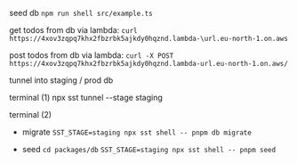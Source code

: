 seed db
`npm run shell src/example.ts`

get todos from db via lambda:
`curl https://4xov3zqpq7khx2fbzrbk5ajkdy0hqznd.lambda-\url.eu-north-1.on.aws`

post todos from db via lambda:
`curl -X POST https://4xov3zqpq7khx2fbzrbk5ajkdy0hqznd.lambda-url.eu-north-1.on.aws/`

tunnel into staging / prod db

terminal (1)
npx sst tunnel --stage staging

terminal (2)
- migrate
`SST_STAGE=staging npx sst shell -- pnpm db migrate`

- seed
`cd packages/db`
`SST_STAGE=staging npx sst shell -- pnpm seed`